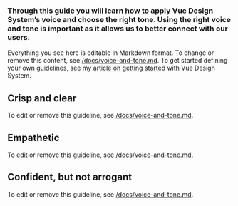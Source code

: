 ### Through this guide you will learn how to apply Vue Design System’s voice and choose the right tone. Using the right voice and tone is important as it allows us to better connect with our users.

Everything you see here is editable in Markdown format. To change or remove this content, see [/docs/voice-and-tone.md](https://github.com/viljamis/vue-design-system/blob/master/docs/voice-and-tone.md). To get started defining your own guidelines, see my [article on getting started](https://viljamis.com/2018/vue-design-system/) with Vue Design System.

## Crisp and clear

To edit or remove this guideline, see [/docs/voice-and-tone.md](https://github.com/viljamis/vue-design-system/blob/master/docs/principles.md).

## Empathetic

To edit or remove this guideline, see [/docs/voice-and-tone.md](https://github.com/viljamis/vue-design-system/blob/master/docs/voice-and-tone.md).

## Confident, but not arrogant

To edit or remove this guideline, see [/docs/voice-and-tone.md](https://github.com/viljamis/vue-design-system/blob/master/docs/voice-and-tone.md).
